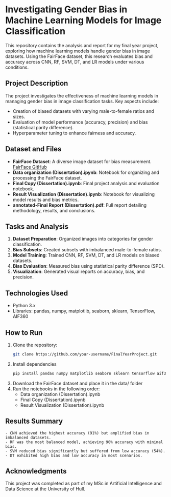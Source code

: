 # Investigating Gender Bias in Machine Learning Models for Image Classification

This repository contains the analysis and report for my final year project, exploring how machine learning models handle gender bias in image datasets. Using the FairFace dataset, this research evaluates bias and accuracy across CNN, RF, SVM, DT, and LR models under various conditions.

## Project Description

The project investigates the effectiveness of machine learning models in managing gender bias in image classification tasks. Key aspects include:
- Creation of biased datasets with varying male-to-female ratios and sizes.
- Evaluation of model performance (accuracy, precision) and bias (statistical parity difference).
- Hyperparameter tuning to enhance fairness and accuracy.

## Dataset and Files

- **FairFace Dataset**: A diverse image dataset for bias measurement. [FairFace GitHub](https://github.com/joojs/fairface)
- **Data organization (Dissertation).ipynb**: Notebook for organizing and processing the FairFace dataset.
- **Final Copy (Dissertation).ipynb**: Final project analysis and evaluation notebook.
- **Result Visualization (Dissertation).ipynb**: Notebook for visualizing model results and bias metrics.
- **annotated-Final Report (Dissertation).pdf**: Full report detailing methodology, results, and conclusions.

## Tasks and Analysis

1. **Dataset Preparation**: Organized images into categories for gender classification.
2. **Bias Subsets**: Created subsets with imbalanced male-to-female ratios.
3. **Model Training**: Trained CNN, RF, SVM, DT, and LR models on biased datasets.
4. **Bias Evaluation**: Measured bias using statistical parity difference (SPD).
5. **Visualization**: Generated visual reports on accuracy, bias, and precision.

## Technologies Used

- Python 3.x
- Libraries: pandas, numpy, matplotlib, seaborn, sklearn, TensorFlow, AIF360

## How to Run

1. Clone the repository:
   ```bash
   git clone https://github.com/your-username/FinalYearProject.git
2. Install dependencies
   ```bash
   pip install pandas numpy matplotlib seaborn sklearn tensorflow aif360
3. Download the FairFace dataset and place it in the data/ folder
4. Run the notebooks in the following order:
   - Data organization (Dissertation).ipynb
   - Final Copy (Dissertation).ipynb
   - Result Visualization (Dissertation).ipynb
  
## Results Summary
    - CNN achieved the highest accuracy (91%) but amplified bias in imbalanced datasets.
    - RF was the most balanced model, achieving 90% accuracy with minimal bias.
    - SVM reduced bias significantly but suffered from low accuracy (54%).
    - DT exhibited high bias and low accuracy in most scenarios.
    
## Acknowledgments
This project was completed as part of my MSc in Artificial Intelligence and Data Science at the University of Hull.
